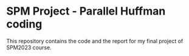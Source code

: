 # SPM Project - Parallel Huffman coding


This repository contains the code and the report for my final project of SPM2023 course.

